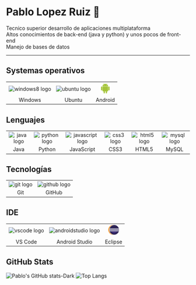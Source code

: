 # Pablo Lopez Ruiz 👋  
<div>Tecnico superior desarrollo de aplicaciones multiplataforma</div>
<div> Altos conocimientos de back-end (java y python) y unos pocos de front-end </div>
<div>Manejo de bases de datos</div>

---

## Systemas operativos
<table>
  <tr>
    <td align="center"><img src="https://cdn.jsdelivr.net/gh/devicons/devicon/icons/windows8/windows8-original.svg" height="30" alt="windows8 logo" /></td>
    <td align="center"><img src="https://cdn.jsdelivr.net/gh/devicons/devicon/icons/ubuntu/ubuntu-plain.svg" height="30" alt="ubuntu logo" /></td>
    <td align="center"><img src="https://github.com/devicons/devicon/blob/v2.16.0/icons/android/android-original.svg" height="30" alt="android logo" /></td>
  </tr>
  <tr>
    <td align="center">Windows</td>
    <td align="center">Ubuntu</td>
    <td align="center">Android</td>
  </tr>
</table>

## Lenguajes
<table>
  <tr>
    <td align="center"><img src="https://cdn.jsdelivr.net/gh/devicons/devicon/icons/java/java-original.svg" height="30" alt="java logo" /></td>
    <td align="center"><img src="https://cdn.jsdelivr.net/gh/devicons/devicon/icons/python/python-original.svg" height="30" alt="python logo" /></td>
    <td align="center"><img src="https://cdn.jsdelivr.net/gh/devicons/devicon/icons/javascript/javascript-original.svg" height="30" alt="javascript logo" /></td>
    <td align="center"><img src="https://cdn.jsdelivr.net/gh/devicons/devicon/icons/css3/css3-original.svg" height="30" alt="css3 logo" /></td>
    <td align="center"><img src="https://cdn.jsdelivr.net/gh/devicons/devicon/icons/html5/html5-original.svg" height="30" alt="html5 logo" /></td>
    <td align="center"><img src="https://cdn.jsdelivr.net/gh/devicons/devicon/icons/mysql/mysql-original.svg" height="30" alt="mysql logo" /></td>
  </tr>
  <tr>
    <td align="center">Java</td>
    <td align="center">Python</td>
    <td align="center">JavaScript</td>
    <td align="center">CSS3</td>
    <td align="center">HTML5</td>
    <td align="center">MySQL</td>
  </tr>
</table>

## Tecnologías
<table>
  <tr>
    <td align="center"><img src="https://cdn.jsdelivr.net/gh/devicons/devicon/icons/git/git-original.svg" height="30" alt="git logo" /></td>
    <td align="center"><img src="https://cdn.jsdelivr.net/gh/devicons/devicon/icons/github/github-original.svg" height="30" alt="github logo" /></td>
  </tr>
  <tr>
    <td align="center">Git</td>
    <td align="center">GitHub</td>
  </tr>
</table>

## IDE
<table>
  <tr>
    <td align="center"><img src="https://cdn.jsdelivr.net/gh/devicons/devicon/icons/vscode/vscode-original.svg" height="30" alt="vscode logo" /></td>
    <td align="center"><img src="https://cdn.jsdelivr.net/gh/devicons/devicon/icons/androidstudio/androidstudio-original.svg" height="30" alt="androidstudio logo" /></td>
    <td align="center"><img src="https://github.com/devicons/devicon/blob/v2.16.0/icons/eclipse/eclipse-original.svg" height="30" alt="Eclipse IDE" /></td>
  </tr>
  <tr>
    <td align="center">VS Code</td>
    <td align="center">Android Studio</td>
    <td align="center">Eclipse</td>
  </tr>
</table>

## GitHub Stats

![Pablo's GitHub stats-Dark](https://github-readme-stats.vercel.app/api?username=Pablirry&show_icons=true&theme=dark#gh-dark-mode-only)
![Top Langs](https://github-readme-stats.vercel.app/api/top-langs/?username=anuraghazra&layout=donut&heigth=30px)



